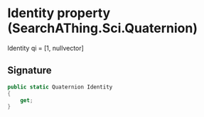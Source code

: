 # Identity property (SearchAThing.Sci.Quaternion)
Identity qi = [1, nullvector]

## Signature
```csharp
public static Quaternion Identity
{
    get;
}
```
